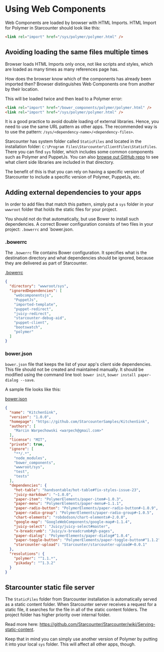 # Using Web Components

Web Components are loaded by browser with HTML Imports. HTML Import for Polymer in Starcounter should look like this:

```html
<link rel="import" href="/sys/polymer/polymer.html" />
```

## Avoiding loading the same files multiple times

Browser loads HTML Imports only once, not like scripts and styles, which are loaded as many times as many references page has.

How does the browser know which of the components has already been imported then? Browser distinguishes Web Components one from another by their location. 

This will be loaded twice and then lead to a Polymer error:
```html
<link rel="import" href="/bower_components/polymer/polymer.html" />
<link rel="import" href="/sys/polymer/polymer.html" />
```

It is a good practice to avoid double loading of external libraries. Hence, you need to use the same URL pattern as other apps. The recommended way is to use the pattern: `/sys/<dependency-name>/<dependency-files>`.

Starcounter has system folder called `StaticFiles` and located in the installation folder: `C:\Program Files\Starcounter\ClientFiles\StaticFiles`. There you can find `sys` folder, which includes some common components such as Polymer and PuppetJs. You can also [browse out GitHub repo](https://github.com/Starcounter/Starcounter/tree/develop/src/BuildSystem/ClientFiles/StaticFiles/sys) to see what client side libraries are included in that directory.

The benefit of this is that you can rely on having a specific version of Starcounter to include a specific version of Polymer, PuppetJs, etc.

## Adding external dependencies to your apps

In order to add files that match this pattern, simply put a `sys` folder in your `wwwroot` folder that holds the static files for your project.

You should not do that automatically, but use Bower to install such dependencies. A correct Bower configuration consists of two files in your project: `.bowerrc` and `bower.json.

### .bowerrc

The `.bowerrc` file contains Bower configuration. It specifies what is the destination directory and what dependencies should be ignored, because they are delivered as part of Starcounter.

<div class="code-name">
<a href="https://github.com/StarcounterSamples/KitchenSink/blob/master/src/KitchenSink/.bowerrc" target="_blank">.bowerrc</a></div>

```json
{
  "directory": "wwwroot/sys",
  "ignoredDependencies": [
    "webcomponentsjs",
    "PuppetJs",
    "imported-template",
    "puppet-redirect",
    "juicy-redirect",
    "starcounter-debug-aid",
    "puppet-client",
    "bootswatch",
    "polymer"
  ]
}
```

### bower.json

`bower.json` file that keeps the list of your app's client side dependencies. This file should not be created and maintained manually. It should be modified using the command line tool: `bower init`, `bower install paper-dialog --save`.

A sample file looks like this:

<div class="code-name">
<a href="https://github.com/StarcounterSamples/KitchenSink/blob/master/src/KitchenSink/bower.json" target="_blank">bower.json</a></div>

```json
{
  "name": "KitchenSink",
  "version": "1.0.0",
  "homepage": "https://github.com/StarcounterSamples/KitchenSink",
  "authors": [
    "Marcin Warpechowski <warpech@gmail.com>"
  ],
  "license": "MIT",
  "private": true,
  "ignore": [
    "**/.*",
    "node_modules",
    "bower_components",
    "wwwroot/sys",
    "test",
    "tests"
  ],
  "dependencies": {
    "hot-table": "handsontable/hot-table#fix-styles-issue-23",
    "juicy-markdown": "~1.0.0",
    "paper-item": "PolymerElements/paper-item#~1.0.3",
    "paper-menu": "PolymerElements/paper-menu#~1.1.1",
    "paper-radio-button": "PolymerElements/paper-radio-button#~1.0.9",
    "paper-radio-group": "PolymerElements/paper-radio-group#~1.0.5",
    "chart-elements": "robdodson/chart-elements#~2.0.0",
    "google-map": "GoogleWebComponents/google-map#~1.1.4",
    "juicy-select": "Juicy/juicy-select#master",
    "x-breadcrumb": "Juicy/x-breadcrumb#gh-pages",
    "paper-dialog": "PolymerElements/paper-dialog#^1.0.4",
    "paper-toggle-button": "PolymerElements/paper-toggle-button#^1.1.2",
    "starcounter-upload": "Starcounter/starcounter-upload#~0.0.1"
  },
  "resolutions": {
    "polymer": "^1.1.*",
    "pikaday": "^1.3.2"
  }
}
```
 
## Starcounter static file server

The `StaticFiles` folder from Starcounter installation is automatically served as a static content folder. When Starcounter server receives a request for a static file, it searches for the file in all of the static content folders. The project folder has higher priority over internal folder.

Read more here: <a href="https://github.com/Starcounter/Starcounter/wiki/Serving-static-content" target="_blank">https://github.com/Starcounter/Starcounter/wiki/Serving-static-content</a>.

Keep that in mind you can simply use another version of Polymer by putting it into your local `sys` folder. This will affect all other apps, though.
